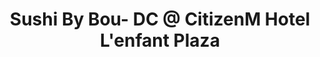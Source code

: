 ---
layout: place
title: "Sushi By Bou- DC @ CitizenM Hotel L'enfant Plaza"
permalink: /district-of-columbia/washington/sushi-by-bou-dc-citizenm-hotel-l-enfant-plaza.html
stateAbbr: DC
stateName: District of Columbia
cityName: Washington
seo:
  name: "Sushi By Bou- DC @ CitizenM Hotel L'enfant Plaza"
  type: Restaurant
  links: https://sushibybou.com/
description: "Located on the roof of the CitizenM Hotel, this trendy spot pairs sushi with sake and cocktails. Sushi By Bou- DC @ CitizenM Hotel L'enfant Plaza serves delicious sushi in Washington, District of Columbia. Try fresh Japanese dishes for a great dining experience. Available for, and dinner."
place_id: ChIJg1vmeHi3t4kR6Do3a7Tq4Tc
photos:
  - name: >-
      places/ChIJg1vmeHi3t4kR6Do3a7Tq4Tc/photos/AUy1YQ1iGlljD-yjgwIVQeyBa8MC_zlxsec3iIJ-Qo3fNEXzYQytEeujfBpxte3fMbpv39u8yZkODhIUWnOhBw5KDmjwjK2JwoeOFV9sv70qOGJp9cOkkbJLZtI0R2vlNEQf8p7UDm6DC9jglg-eIHCXp3rshR6Eu3QNvck6qZRYaBudBJJNHhM8PFrl4jU21nRzATa-frt7HBBgCW2CFa7QMbnGDi40uSGMQ7MONKHuRyY8tF5hw5WjkdRl_TgZv24RiylKPa0_s8Rvit4iyGbRdPGmLpCA8QuzTxVHm3JTBK0ISg
    widthPx: 900
    heightPx: 1600
    authorAttributions:
      - displayName: Sushi By Bou- DC @ CitizenM Hotel L'enfant Plaza
        uri: https://maps.google.com/maps/contrib/114195512420543761229
        photoUri: >-
          https://lh3.googleusercontent.com/a-/ALV-UjVJaOe4rumkl5HrW8vIaITZ7zO7W1WXaJfVGIlQ-ecOelTZ51SC=s100-p-k-no-mo
    flagContentUri: >-
      https://www.google.com/local/imagery/report/?cb_client=maps_api_places.places_api&image_key=!1e10!2sAF1QipM1w06aO4eYFR7uZmqVr4UZF0SCuxej-NDcA9wB&hl=en-US
    googleMapsUri: >-
      https://www.google.com/maps/place//data=!3m4!1e2!3m2!1sAF1QipM1w06aO4eYFR7uZmqVr4UZF0SCuxej-NDcA9wB!2e10!4m2!3m1!1s0x89b7b77878e65b83:0x37e1eab46b373ae8
  - name: >-
      places/ChIJg1vmeHi3t4kR6Do3a7Tq4Tc/photos/AUy1YQ0kG8Z5dquWgukqBVQw1BnSVCcC2iMls7r9Wr6rAOfgQPOxU9paz9Tc05hELkD7jcPre0Zc2Hkc-8AlN6v_zIbGJYNCG544JooOOB4LooEjss8j4gkvUA3GdMZcDdlp0vLs6bBqwxt_LiZiuI7oT9M89cRLgDFRiOAxfTjK4SyXhyWLpFm1N2sZDC08jLOqQLbKYoUMFRPHVk6x5Gp7KNgIpHM0jmu08DDU1SpJ2cSz6wnNLarPx5QpiuEpED_4EcrNqjtxUiKxcVT0Z0jkS3M3jLozeY65SON-4OQCfzb8oA
    widthPx: 1800
    heightPx: 2008
    authorAttributions:
      - displayName: Sushi By Bou- DC @ CitizenM Hotel L'enfant Plaza
        uri: https://maps.google.com/maps/contrib/114195512420543761229
        photoUri: >-
          https://lh3.googleusercontent.com/a-/ALV-UjVJaOe4rumkl5HrW8vIaITZ7zO7W1WXaJfVGIlQ-ecOelTZ51SC=s100-p-k-no-mo
    flagContentUri: >-
      https://www.google.com/local/imagery/report/?cb_client=maps_api_places.places_api&image_key=!1e10!2sAF1QipOMDSzqCLPvF9GK3mTCdXsi1dsfBXFxuI18lxjI&hl=en-US
    googleMapsUri: >-
      https://www.google.com/maps/place//data=!3m4!1e2!3m2!1sAF1QipOMDSzqCLPvF9GK3mTCdXsi1dsfBXFxuI18lxjI!2e10!4m2!3m1!1s0x89b7b77878e65b83:0x37e1eab46b373ae8
  - name: >-
      places/ChIJg1vmeHi3t4kR6Do3a7Tq4Tc/photos/AUy1YQ2wYaYygWT3CqfJkQM6Nq4ukuqI5eM59ANcMfJAZfR8KKbTVV605IfD-_KiRjeHe5EABBPvQeCExrmjqFpvMGarp7RQ29TpZYJn6Kg_BT-HplTXc-lAccTat6dxJcCUi8GYCeG95NZqvkhZWCY8rbByqGI0QmQQckgWnNvS-wIcLR-zQC3I5TI5OkxarklI8DA8-0NM6oSHxhLUbZ2T-eU1X9bo_VJyckKd4CHiOPBkwHl7ELKeYYcCkxQOks8yWqTiiXymO1zsYMDHhB4bI_c_HIMGG-b9rK6YwvoJOCTB481tvsvCgg3KxC0siISe88vE-LT0aCLvj8RP88Bx0EPkPBzjnRhB6c93IYJn2V5TCST4cOm_QaOjKmjvx9gZIBO_8NTUOV5CAm5Y3vDPwzfZE3kI8qiPL2PG8NVLP2yzbKIy
    widthPx: 4032
    heightPx: 2268
    authorAttributions:
      - displayName: AJ Williams
        uri: https://maps.google.com/maps/contrib/105160317404628474315
        photoUri: >-
          https://lh3.googleusercontent.com/a-/ALV-UjWziKBFOvnFsnzu9s4Iodpygq0ha6mtrpR3fPd0OX6y1DsZ3ABF3A=s100-p-k-no-mo
    flagContentUri: >-
      https://www.google.com/local/imagery/report/?cb_client=maps_api_places.places_api&image_key=!1e10!2sCIHM0ogKEICAgICjv_aG4wE&hl=en-US
    googleMapsUri: >-
      https://www.google.com/maps/place//data=!3m4!1e2!3m2!1sCIHM0ogKEICAgICjv_aG4wE!2e10!4m2!3m1!1s0x89b7b77878e65b83:0x37e1eab46b373ae8
  - name: >-
      places/ChIJg1vmeHi3t4kR6Do3a7Tq4Tc/photos/AUy1YQ0uLClo7ovurb_RTkxMeV9P6pBq4Cn1Atzn5jPf_TsK95ZmRaw4ZB8mbE2YRN88XEuID8whHf5vOAL4Y-ssOQNRgl1eGDTCUbNOa-8fIaVER8wSkHTRKviBuskPSLRgbA9ylY0TorlhlY2vm7sa3rRUCF0RsB8LQdgEJ40gLWor4ZlkCJV4XU8kNX8nUOjlSAJh4rv5mFCvK2AHHLLmPZq6MChV1Wd4AqlNDefJVhKgNWLDrB2-GuYd7zqftE-GFssm7dGl3_4Z5hzfIJRlayFrurt_zNoulKhPgAmcJdsZkIvby8peAJ4znIxs8cRcLkhBHQCTJzKyi1r6VdJCDzvRGgt1HGQgotVVnISb8IWJSQMLeCeTUeM9HNb6ybO8z5w7eL0PrcwTpr-eYmveaKUWKj9wSJcMBVPY4mXaR2Y
    widthPx: 4000
    heightPx: 3000
    authorAttributions:
      - displayName: Frank Hong
        uri: https://maps.google.com/maps/contrib/103858828324616775511
        photoUri: >-
          https://lh3.googleusercontent.com/a-/ALV-UjUgLlO5Xs634PCG6euZjTV5pSZQW-OatanKixnLP1hCau-Q5yeV=s100-p-k-no-mo
    flagContentUri: >-
      https://www.google.com/local/imagery/report/?cb_client=maps_api_places.places_api&image_key=!1e10!2sCIHM0ogKEICAgIDH64P7NA&hl=en-US
    googleMapsUri: >-
      https://www.google.com/maps/place//data=!3m4!1e2!3m2!1sCIHM0ogKEICAgIDH64P7NA!2e10!4m2!3m1!1s0x89b7b77878e65b83:0x37e1eab46b373ae8
  - name: >-
      places/ChIJg1vmeHi3t4kR6Do3a7Tq4Tc/photos/AUy1YQ3bZ2i6mkStFRu-v0X9TBLFU0geNV2DHq5B-5QBG25escMV1VFt_ap1m0SmM58Q-5Y-YSQRVEAXWYnz8iOlTuhP3v4dqaVstcQ-QZcdb5bCWELBbP0W_qyPHX0oW7Ayca1_8grU47LiHvsd22GF01T2Yc8UaAU5ZGcJ64c04j6WcWPxWSN_M0F8zbTE40m4Y_JXN4DQK3oxmwxpvbh21v7ZUu7P-1EXaFtBBso9rRNJjEk3HXSJWCz0_i-iV_y08nx_2KQtq3zrKOTsKq0rdDXypto1QG2wOFLV3SM43vXkMQJkLkx2mr8WODCNaOBh_-SV3zm-E12f6ksZkTX0KaQoacMtG_pFmT8ghKZ4FUjTA6TjPgmioryAydvmw3z8_sqwVSWAr2_h38kVgWUaHiXxCBsl_8XZAsM3pA6Pczg
    widthPx: 3600
    heightPx: 4800
    authorAttributions:
      - displayName: Serena Hampton Yates
        uri: https://maps.google.com/maps/contrib/101000618637121662727
        photoUri: >-
          https://lh3.googleusercontent.com/a/ACg8ocLojJnAN0Ow_fZcjHtyyykz26q_i6VASwzdjcGMCMhr5bMQXQ=s100-p-k-no-mo
    flagContentUri: >-
      https://www.google.com/local/imagery/report/?cb_client=maps_api_places.places_api&image_key=!1e10!2sCIHM0ogKEICAgMCwutHNAQ&hl=en-US
    googleMapsUri: >-
      https://www.google.com/maps/place//data=!3m4!1e2!3m2!1sCIHM0ogKEICAgMCwutHNAQ!2e10!4m2!3m1!1s0x89b7b77878e65b83:0x37e1eab46b373ae8
  - name: >-
      places/ChIJg1vmeHi3t4kR6Do3a7Tq4Tc/photos/AUy1YQ3WoOUPSB-ASsos9GHio22_SeOxfFekaNFoXh5sEttJre6ATGpKoafw6kjvk2JtL5msq9yuR2kmkKIKfSsernMsMjFnoBDC_ANdse4GzvOn-aRLynNlaO0h8tD-QEvsuRLvsDmo7K4nzKfjCROqnPOTRaJsUCMZz_WI-hhZkdLL3p_UDAKSqnjrR6Zb6a512mz531w1lLH02PEEtx_1Ahf7_h4rEIhH2QR1_2A2wdGTuJOri70qyL_fpEtlUJQy9IROcdi1emULmXFFxztnPhip1UQQdogCD4FWWDudBVC1EQ
    widthPx: 3000
    heightPx: 1996
    authorAttributions:
      - displayName: Sushi By Bou- DC @ CitizenM Hotel L'enfant Plaza
        uri: https://maps.google.com/maps/contrib/114195512420543761229
        photoUri: >-
          https://lh3.googleusercontent.com/a-/ALV-UjVJaOe4rumkl5HrW8vIaITZ7zO7W1WXaJfVGIlQ-ecOelTZ51SC=s100-p-k-no-mo
    flagContentUri: >-
      https://www.google.com/local/imagery/report/?cb_client=maps_api_places.places_api&image_key=!1e10!2sAF1QipMi9g2_alDm30RYIa2QW1zv13mBflD3ldlia8Xu&hl=en-US
    googleMapsUri: >-
      https://www.google.com/maps/place//data=!3m4!1e2!3m2!1sAF1QipMi9g2_alDm30RYIa2QW1zv13mBflD3ldlia8Xu!2e10!4m2!3m1!1s0x89b7b77878e65b83:0x37e1eab46b373ae8
  - name: >-
      places/ChIJg1vmeHi3t4kR6Do3a7Tq4Tc/photos/AUy1YQ0bXmjWnMEcIgunJjXdTp_RsvvbythSGWYwzbBT_fLUtYagmEPk9SjSRU-f2AF3pUtQB7kLzdYsMHn4d-sspkHJCo9cerQAuLevqDNMBZgZalpdO0dW2txE3-TnjYa7jVpx9IuzCPlTdcHd7AXG0jREjVgZtFeD8TaKgpO0rskW4vfLcxqXls-AhHShgLOtmEWhvhS_joj6clsZJtkU_JIgFppkx_WupPs8mNUwvaG4rpbj--i1DMrVmdeJMMitzpwFBYUog4KkOTZrzSftJ17ruLeQoq4rr6adqTDW3dk0trKxa_Ox6YDASrF4CeBFj6j8rUINY2TX4p-UFI1vaoS0Bg8fxoiQHx4CJmZxlABWgFA03vxROWvt2ktYXq-O1xQ_Mp-b5ScFxY6dqj9XPVUYEVejfReMTRdCG54zPhLZ8N61
    widthPx: 3600
    heightPx: 4800
    authorAttributions:
      - displayName: Jonni Scott
        uri: https://maps.google.com/maps/contrib/110532534367076263464
        photoUri: >-
          https://lh3.googleusercontent.com/a-/ALV-UjVpAgaAcdEEJrtuLqj7Q2k8AM93ab-ramLlF0IySXQbOXnL-x3rLg=s100-p-k-no-mo
    flagContentUri: >-
      https://www.google.com/local/imagery/report/?cb_client=maps_api_places.places_api&image_key=!1e10!2sCIHM0ogKEICAgIDr6PeKmgE&hl=en-US
    googleMapsUri: >-
      https://www.google.com/maps/place//data=!3m4!1e2!3m2!1sCIHM0ogKEICAgIDr6PeKmgE!2e10!4m2!3m1!1s0x89b7b77878e65b83:0x37e1eab46b373ae8
  - name: >-
      places/ChIJg1vmeHi3t4kR6Do3a7Tq4Tc/photos/AUy1YQ0cNTzJ1isAtSU4IeScKqWtNHx88gcifm41DaMArlkc36Fn2dxl3p4xkUMQYuj8wt7tQszY1_ckCzlmdxpvgcQFVwI7dTGdyXySEsx-WrPym6n4r7L-IdBQjPuwfseh6WGAJG0PU-itv3q1yxHlbEkC1jRFb7XDJuInmPc69_yDOeD443qOhX0O7T4N2txNhZLudvKZghqcNWaqwwfQuz8ZYZraqxM6OrLxSELlHZwhSTqlZG_5Hws5VbDqH5k11Wx_sn3kkY8cNJjy2ONOxWHL75ER9yCX9uVjlfZkMBs1CNDILfOwKmrZhIP4z4_PVBz_xFfwGJGzMXFbWXJURh2EH5hyaNOuWmYA-AaDclNn_IJIoXamc964YHAjdmeAs7WmmnklPHkgWiAuD0xxo6zfxY4ON9y9lfcy6y_9FoQ
    widthPx: 3000
    heightPx: 4000
    authorAttributions:
      - displayName: D
        uri: https://maps.google.com/maps/contrib/103743976792011561604
        photoUri: >-
          https://lh3.googleusercontent.com/a/ACg8ocJMYEoMPhdAphzkdpTQkzQreRRL3N-6bykOM1oxajLE24P4tg=s100-p-k-no-mo
    flagContentUri: >-
      https://www.google.com/local/imagery/report/?cb_client=maps_api_places.places_api&image_key=!1e10!2sCIHM0ogKEICAgIDnv9aADA&hl=en-US
    googleMapsUri: >-
      https://www.google.com/maps/place//data=!3m4!1e2!3m2!1sCIHM0ogKEICAgIDnv9aADA!2e10!4m2!3m1!1s0x89b7b77878e65b83:0x37e1eab46b373ae8
  - name: >-
      places/ChIJg1vmeHi3t4kR6Do3a7Tq4Tc/photos/AUy1YQ3JfSGvLTjHnRe7E8Zbyft_HWBCVDvDOMv5ETPlgjO_JCJ7PkCLItN3vndr4Cc1pAUQILuu4ot3KHMEn7WQKhDm66YsVZK_Fz1i0n06QuJX951gLcHW4YKEKRudEi3jAUsFTNd4-C1FeSeUOiFvoWzMKSI3fWoVWSL5P2E8Ebgyhdg-p77H3ZfVVBnM5rRFuq3LjdzVVtH97Q1LwQq5ShnMzCD76DAIRNb82UWZTn7vYMfsAnX9v7MNDevzyNFpPCBQntRBCV9fRxwQKXNYec9Og_11iw_8zUkj62AYJaaIuYnZjhVYNddoi2-ri-OpMUJLaPT22rufzxfnP0X1wA0q23UukyX7WRmteNiilrLtkLvLczyU2gvRLc4PNn5cnoeQQqddMzxeYgMjekrLXPcZkbE7QYZuACJKIlT5-zJxYw
    widthPx: 829
    heightPx: 920
    authorAttributions:
      - displayName: PD Nguyen
        uri: https://maps.google.com/maps/contrib/107884468926255203275
        photoUri: >-
          https://lh3.googleusercontent.com/a/ACg8ocJIn9w9kJfxlfHbeF_44CFAQLCcHD_8y2mmR_7UPoUK_LGrcA=s100-p-k-no-mo
    flagContentUri: >-
      https://www.google.com/local/imagery/report/?cb_client=maps_api_places.places_api&image_key=!1e10!2sCIHM0ogKEICAgICTuKXcQQ&hl=en-US
    googleMapsUri: >-
      https://www.google.com/maps/place//data=!3m4!1e2!3m2!1sCIHM0ogKEICAgICTuKXcQQ!2e10!4m2!3m1!1s0x89b7b77878e65b83:0x37e1eab46b373ae8
  - name: >-
      places/ChIJg1vmeHi3t4kR6Do3a7Tq4Tc/photos/AUy1YQ23T9pRtEMmIddBKptKc0xFU26I_9WNmGtM3u-sFXpdSs72vzISrEReAJoo4tGccKIX3YFfejA2U6EIQ35Fi4WAEu-iru6L4I4JQ9WvfiaAd8olVOm1nSpvsoi39q7DubWCRruFIbCDiK9wbDG1sCuSf-vqXl6kA6zpaGsKtZ6dkFfH0r-bMlYhuBi7Yea52ci_Ew1UOLjWEU6EMvS8r2r9fVBqxtZDeQrNIh9SuKX1RLayZMC-EVP2QcGrRdeD2ldMLgKy90-OBDkVQBYrwM4kELlTM95uEe6ncXww5FETX6q-6bCJa5vPxYsSCr73E0UHxJtSEVhliImCAtb071DE82Am5fNHCWNIa9goWBwq1zhGvkT6lVO4Tdq2C02xcKyp1DA5-wEKwIaz_zBa1ajQs1zTvZ1WGfORgiQvSZYQrwc
    widthPx: 4800
    heightPx: 3600
    authorAttributions:
      - displayName: Raven M
        uri: https://maps.google.com/maps/contrib/117968487946356392283
        photoUri: >-
          https://lh3.googleusercontent.com/a-/ALV-UjWVo3w8rVvkeOlRkB0iHnZmXw05TYhHhh5oF1C3_3QjKyYbXA7t=s100-p-k-no-mo
    flagContentUri: >-
      https://www.google.com/local/imagery/report/?cb_client=maps_api_places.places_api&image_key=!1e10!2sCIHM0ogKEICAgIDrs73usgE&hl=en-US
    googleMapsUri: >-
      https://www.google.com/maps/place//data=!3m4!1e2!3m2!1sCIHM0ogKEICAgIDrs73usgE!2e10!4m2!3m1!1s0x89b7b77878e65b83:0x37e1eab46b373ae8
address: 550 School St SW ROOFTOP, Washington, DC 20024, USA
street: 550 School St SW ROOFTOP
city: Washington
state: DC
zip: '20024'
country: USA
neighborhood: Southwest Washington
latitude: '38.883739'
longitude: '-77.019488'
accessibility_options:
  wheelchairAccessibleEntrance: true
  wheelchairAccessibleSeating: true
business_status: OPERATIONAL
name: Sushi By Bou- DC @ CitizenM Hotel L'enfant Plaza
google_maps_links:
  directionsUri: >-
    https://www.google.com/maps/dir//''/data=!4m7!4m6!1m1!4e2!1m2!1m1!1s0x89b7b77878e65b83:0x37e1eab46b373ae8!3e0
  placeUri: https://maps.google.com/?cid=4026757602459728616
  writeAReviewUri: >-
    https://www.google.com/maps/place//data=!4m3!3m2!1s0x89b7b77878e65b83:0x37e1eab46b373ae8!12e1
  reviewsUri: >-
    https://www.google.com/maps/place//data=!4m4!3m3!1s0x89b7b77878e65b83:0x37e1eab46b373ae8!9m1!1b1
  photosUri: >-
    https://www.google.com/maps/place//data=!4m3!3m2!1s0x89b7b77878e65b83:0x37e1eab46b373ae8!10e5
primary_type: Sushi Restaurant
opening_hours:
  regular: null
  current: null
secondary_opening_hours:
  regular:
    weekdayDescriptions: null
    type: null
  current:
    weekdayDescriptions: null
    type: null
phone: (888) 670-5996
price_level: null
price_range: $100 &mdash; & up
rating: '4.6'
rating_count: 0
website: https://sushibybou.com/
reviews:
  - ChZDSUhNMG9nS0VJQ0FnTUNBbTdlc2R3EAE
  - ChdDSUhNMG9nS0VJQ0FnSURfbFA2MzdnRRAB
  - ChdDSUhNMG9nS0VJQ0FnTUNRcnMyeW9BRRAB
  - ChdDSUhNMG9nS0VJQ0FnTURnb01lTTR3RRAB
  - ChZDSUhNMG9nS0VJQ0FnSURYOF9fcEdREAE
parking_options:
  freeStreetParking: true
  paidStreetParking: true
payment_options:
  acceptsCreditCards: true
  acceptsDebitCards: true
allow_dogs: null
curbside_pickup: false
delivery: false
dine_in: true
good_for_children: false
good_for_groups: null
good_for_sports: false
live_music: false
menu_for_children: false
outdoor_seating: true
reservable: true
restroom: true
serves_beer: true
serves_breakfast: null
serves_brunch: null
serves_cocktails: true
serves_coffee: null
serves_dinner: true
serves_dessert: true
serves_lunch: null
serves_vegetarian_food: null
serves_wine: true
takeout: false
summary: >-
  Located on the roof of the CitizenM Hotel, this trendy spot pairs sushi with
  sake and cocktails.

---